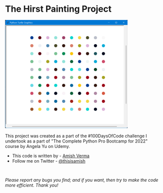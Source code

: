 # The Hirst Painting Project

<img src="https://github.com/thisisamish/day-18-hirst-painting-project/raw/main/screenshot.png" alt="The Hirst Painting Project Output Screenshot" width="400px">

This project was created as a part of the #100DaysOfCode challenge I undertook as a part of "The Complete Python Pro Bootcamp for 2022" course by Angela Yu on Udemy.
- This code is written by - [Amish Verma](www.github.com/thisisamish)
- Follow me on Twitter - [@thisisamish](www.twitter.com/thisisamish)

<br>

*Please report any bugs you find; and if you want, then try to make the code more efficient. Thank you!*

